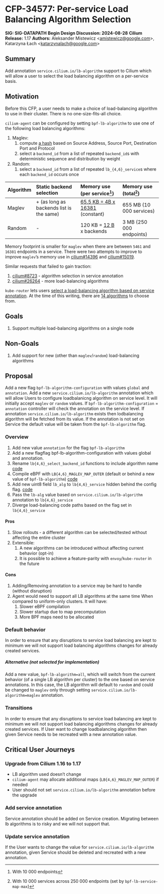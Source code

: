 # CFP-34577: Per-service Load Balancing Algorithm Selection

**SIG: SIG-DATAPATH**
**Begin Design Discussion: 2024-08-28**
**Cilium Release:** 1.17
**Authors:** Aleksander Mistewicz \<amistewicz@google.com\>, Katarzyna Łach \<katarzynalach@google.com\>

## Summary

Add annotation `service.cilium.io/lb-algorithm` support to Cilium which will allow a user to select the load balancing algorithm on a per-service basis.

## Motivation

Before this CFP, a user needs to make a choice of load-balancing algorithm to
use in their cluster. There is no one-size-fits-all choice.

`cilium-agent` can be configured by setting `bpf-lb-algorithm` to use one of the following load balancing algorithms:

1. Maglev:
   1. compute [a hash](https://github.com/cilium/cilium/blob/v1.16.0-rc.2/bpf/lib/hash.h#L9-L17) based on Source Address, Source Port, Destination Port and Protocol
   2. select a `backend_id` from a list of repeated `backend_id`s with deterministic sequence and distribution by weight
2. Random:
   1. select a `backend_id` from a list of repeated `lb_{4,6}_service`s
      where each `backend_id` occurs once

| Algorithm | Static backend selection | Memory use (per service[^1]) | Memory use (total[^2]) |
| :---- | :---- | :---- | :---- |
| Maglev | \+ (as long as backends list is the same) | [65.5 KB \= 4B x 16381](https://github.com/cilium/cilium/blob/v1.16.0-rc.2/bpf/lib/lb.h#L168) (constant) | 655 MB (10 000 services) |
| Random | \- | 120 KB \= [12 B](https://github.com/cilium/cilium/blob/v1.16.0-rc.2/bpf/lib/common.h#L1053-L1067) x backends | 3 MB (250 000 endpoints) |

Memory footprint is smaller for `maglev` when there are between `5461` and `16381` endpoints in a service. There were two attempts to improve to improve `maglev`’s memory use in [cilium\#14396](https://github.com/cilium/cilium/issues/14396) and [cilium\#15019](https://github.com/cilium/cilium/pull/15019).

Similar requests that failed to gain traction:

1. [cilium\#8723](https://github.com/cilium/cilium/issues/8723) \- algorithm selection in service annotation
2. [cilium\#26264](https://github.com/cilium/cilium/issues/26264) \- more load-balancing algorithms

`kube-router` lets users [select a load-balancing algorithm based on service annotation](https://github.com/cloudnativelabs/kube-router/blob/v2.1.3/docs/user-guide.md#load-balancing-scheduling-algorithms).
At the time of this writing, there are [14 algorithms](https://keepalived-pqa.readthedocs.io/en/latest/scheduling_algorithms.html) to choose from.

## Goals

1. Support multiple load-balancing algorithms on a single node

## Non-Goals

1. Add support for new (other than `maglev`/`random`) load-balancing algorithms

## Proposal

Add a new flag `bpf-lb-algorithm-configuration` with values `global` and `annotation`. Add a new `service.cilium.io/lb-algorithm` annotation which will allow Users to configure loadbalanicng algorithm on service level. It will initially accept `maglev` or `random` values.
If `bpf-lb-algorithm-configuration` = `annotation` controller will check the annotation on the service level. If annotation `service.cilium.io/lb-algorithm` exists then lodbalancing algorithm will be fetched from its value. If the annotation is not set on Service the default value will be taken from the `bpf-lb-algorithm` flag.

### Overview

1. Add new value `annotation` for the flag `bpf-lb-algorithm`
2. Add a new flagflag bpf-lb-algorithm-configuration with values global and annotation.
3. Rename `lb{4,6}_select_backend_id` functions to include algorithm name
   [code](https://github.com/cilium/cilium/blob/v1.16.0/bpf/lib/lb.h#L1310-L1332)
4. Compile eBPF with `LB{4,6}_MAGLEV_MAP_OUTER`
   (default or behind a new value of `bpf-lb-algorithm`)
   [code](https://github.com/cilium/cilium/blob/v1.16.0/bpf/lib/lb.h#L78-L94)
5. Add new uint8 field `lb_alg` to `lb{4,6}_service` hidden behind the config flag.
   [code](https://github.com/cilium/cilium/blob/v1.16.0/bpf/lib/common.h#L1064-L1065)
6. Pass the `lb-alg` value  based on `service.cilium.io/lb-algorithm` annotation
   to `lb{4,6}_service`
7. Diverge load-balancing code paths based on the flag set in `lb{4,6}_service`

#### Pros

1. Slow rollouts \- a different algorithm can be selected/tested without
   affecting the entire cluster
2. Extensible:
   1. A new algorithms can be introduced without affecting current behavior (opt-in)
   2. It is possible to achieve a feature-parity with `envoy`/`kube-router` in the future

#### Cons

1. Adding/Removing annotation to a service may be hard to handle (without disruption)
2. Agent would need to support all LB algorithms at the same time
   When compared to uniform-only clusters. It will have:
   1. Slower eBPF compilation
   2. Slower startup due to map precomputation
   3. More BPF maps need to be allocated

### Default behavior

In order to ensure that any disruptions to service load balancing are kept to minimum we will not support load balancing algorithms changes for already created services.

##### Alternative (not selected for implementation)

Add a new value, `bpf-lb-algorithm=all`, which will switch from the current behavior (of a single LB algorithm per cluster) to the one based on service annotations. In this case, the LB algorithm will default to `random` and could be changed to `maglev` only through setting `service.cilium.io/lb-algorithm=maglev` annotation.

### Transitions

In order to ensure that any disruptions to service load balancing are kept to minimum we will not support load balancing algorithms changes for already created services.
If User want to change loadbalancing algorithm then given Service needs to be recreated with a new annotation value.

## Critical User Journeys

### Upgrade from Cilium 1.16 to 1.17

* LB algorithm used doesn’t change
* `cilium-agent` may allocate additional maps (`LB{4,6}_MAGLEV_MAP_OUTER`) if needed
* User should not set `service.cilium.io/lb-algorithm` annotation before the upgrade

### Add service annotation

Service annotation should be added on Service creation. Migrating between lb algorithms is to risky and we will not support that.

### Update service annotation

If the User wants to change the value for `service.cilium.io/lb-algorithm` annotation, given Service should be deleted and recreated with a new annotation.

[^1]:  With 10 000 endpoints

[^2]:  With 10 000 services across 250 000 endpoints (set by `bpf-lb-service-map-max`)